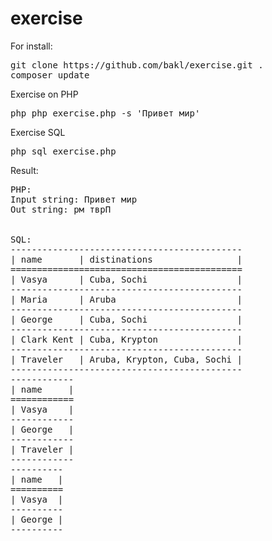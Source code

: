# exercise
For install:
<pre>
git clone https://github.com/bakl/exercise.git .
composer update
</pre>

Exercise on PHP
<pre>
php php_exercise.php -s 'Привет мир'
</pre>

Exercise SQL
<pre>
php sql_exercise.php
</pre>


Result:
<pre>
PHP:
Input string: Привет мир
Out string: рм тврП


SQL:
--------------------------------------------
| name       | distinations                |
============================================
| Vasya      | Cuba, Sochi                 |
--------------------------------------------
| Maria      | Aruba                       |
--------------------------------------------
| George     | Cuba, Sochi                 |
--------------------------------------------
| Clark Kent | Cuba, Krypton               |
--------------------------------------------
| Traveler   | Aruba, Krypton, Cuba, Sochi |
--------------------------------------------
------------
| name     |
============
| Vasya    |
------------
| George   |
------------
| Traveler |
------------
----------
| name   |
==========
| Vasya  |
----------
| George |
----------

</pre>
